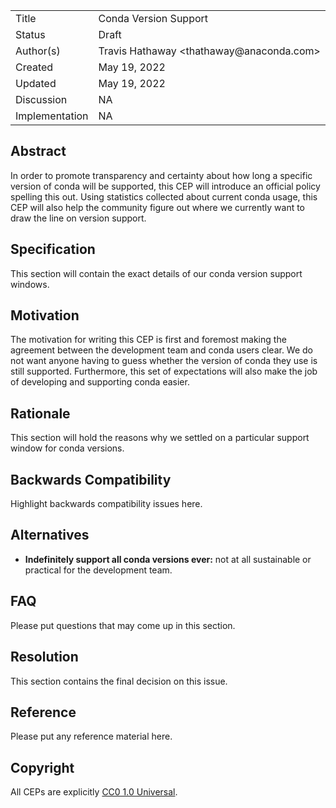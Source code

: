 <table>
<tr><td> Title </td><td> Conda Version Support </td>
<tr><td> Status </td><td> Draft </td></tr>
<tr><td> Author(s) </td><td> Travis Hathaway &lt;thathaway@anaconda.com&gt;</td></tr>
<tr><td> Created </td><td> May 19, 2022</td></tr>
<tr><td> Updated </td><td> May 19, 2022</td></tr>
<tr><td> Discussion </td><td>  NA </td></tr>
<tr><td> Implementation </td><td> NA </td></tr>
</table>

## Abstract

In order to promote transparency and certainty about how long a specific version of conda will be
supported, this CEP will introduce an official policy spelling this out. Using 
statistics collected about current conda usage, this CEP will also help the community figure out where
we currently want to draw the line on version support.

## Specification

This section will contain the exact details of our conda version support windows.

## Motivation

The motivation for writing this CEP is first and foremost making the agreement between the 
development team and conda users clear. We do not want anyone having to guess whether 
the version of conda they use is still supported. Furthermore, this set of expectations
will also make the job of developing and supporting conda easier.

## Rationale

This section will hold the reasons why we settled on a particular support window for conda
versions.

## Backwards Compatibility

Highlight backwards compatibility issues here.

## Alternatives

- **Indefinitely support all conda versions ever:** not at all sustainable or practical for the development team.


## FAQ

Please put questions that may come up in this section.

## Resolution

This section contains the final decision on this issue.

## Reference

Please put any reference material here.

## Copyright

All CEPs are explicitly [CC0 1.0 Universal](https://creativecommons.org/publicdomain/zero/1.0/).
